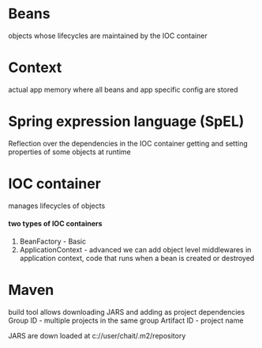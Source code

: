 # Beans
objects whose lifecycles are maintained by the IOC container

# Context
actual app memory where all beans and app specific config are stored

# Spring expression language (SpEL)
Reflection over the dependencies in the IOC container
getting and setting properties of some objects at runtime

# IOC container
manages lifecycles of objects
#### two types of IOC containers
1. BeanFactory - Basic
2. ApplicationContext - advanced
we can add object level middlewares in application context, code that runs when a bean is created or destroyed

# Maven
build tool
allows downloading JARS and adding as project dependencies
Group ID -  multiple projects in the same group
Artifact ID - project name

JARS are down loaded at c://user/chait/.m2/repository